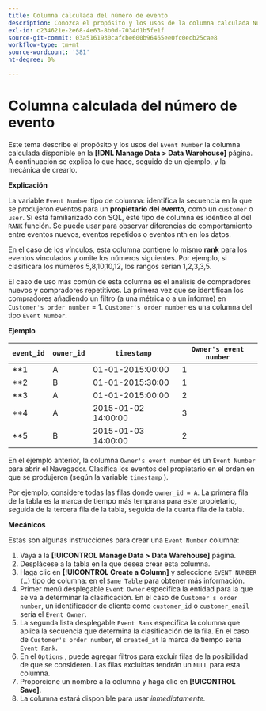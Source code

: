 ```yaml
---
title: Columna calculada del número de evento
description: Conozca el propósito y los usos de la columna calculada Número de evento .
exl-id: c234621e-2e68-4e63-8b0d-7034d1b5fe1f
source-git-commit: 03a5161930cafcbe600b96465ee0fc0ecb25cae8
workflow-type: tm+mt
source-wordcount: '381'
ht-degree: 0%

---
```


# Columna calculada del número de evento

Este tema describe el propósito y los usos del `Event Number` la columna calculada disponible en la **[!DNL Manage Data > Data Warehouse]** página. A continuación se explica lo que hace, seguido de un ejemplo, y la mecánica de crearlo.

**Explicación**

La variable `Event Number` tipo de columna: identifica la secuencia en la que se produjeron eventos para un **propietario del evento**, como un `customer` o `user`. Si está familiarizado con SQL, este tipo de columna es idéntico al del `RANK` función. Se puede usar para observar diferencias de comportamiento entre eventos nuevos, eventos repetidos o eventos nth en los datos.

En el caso de los vínculos, esta columna contiene lo mismo **rank** para los eventos vinculados y omite los números siguientes. Por ejemplo, si clasificara los números 5,8,10,10,12, los rangos serían 1,2,3,3,5.

El caso de uso más común de esta columna es el análisis de compradores nuevos y compradores repetitivos. La primera vez que se identifican los compradores añadiendo un filtro (a una métrica o a un informe) en `Customer's order number` = 1. `Customer's order number` es una columna del tipo `Event Number`.

**Ejemplo**

| **`event_id`** | **`owner_id`** | **`timestamp`** | **`Owner's event number`** |
|--- |--- |--- |--- |
| **1 | A | 01-01-2015:00:00 | 1 |
| **2 | B | 01-01-2015:30:00 | 1 |
| **3 | A | 01-01-2015:00:00 | 2 |
| **4 | A | 2015-01-02 14:00:00 | 3 |
| **5 | B | 2015-01-03 14:00:00 | 2 |

En el ejemplo anterior, la columna `Owner's event number` es un `Event Number` para abrir el Navegador. Clasifica los eventos del propietario en el orden en que se produjeron (según la variable `timestamp` ).

Por ejemplo, considere todas las filas donde `owner_id = A`. La primera fila de la tabla es la marca de tiempo más temprana para este propietario, seguida de la tercera fila de la tabla, seguida de la cuarta fila de la tabla.

**Mecánicos**

Estas son algunas instrucciones para crear una `Event Number` columna:

1. Vaya a la **[!UICONTROL Manage Data > Data Warehouse]** página.
1. Desplácese a la tabla en la que desea crear esta columna.
1. Haga clic en **[!UICONTROL Create a Column]** y seleccione `EVENT_NUMBER (…)` tipo de columna: en el `Same Table` para obtener más información.
1. Primer menú desplegable `Event Owner` especifica la entidad para la que se va a determinar la clasificación. En el caso de `Customer's order number`, un identificador de cliente como `customer_id` o `customer_email` sería el `Event Owner`.
1. La segunda lista desplegable `Event Rank` especifica la columna que aplica la secuencia que determina la clasificación de la fila. En el caso de `Customer's order number`, el `created_at` la marca de tiempo sería `Event Rank`.
1. En el `Options` , puede agregar filtros para excluir filas de la posibilidad de que se consideren. Las filas excluidas tendrán un `NULL` para esta columna.
1. Proporcione un nombre a la columna y haga clic en **[!UICONTROL Save]**.
1. La columna estará disponible para usar _inmediatamente._
